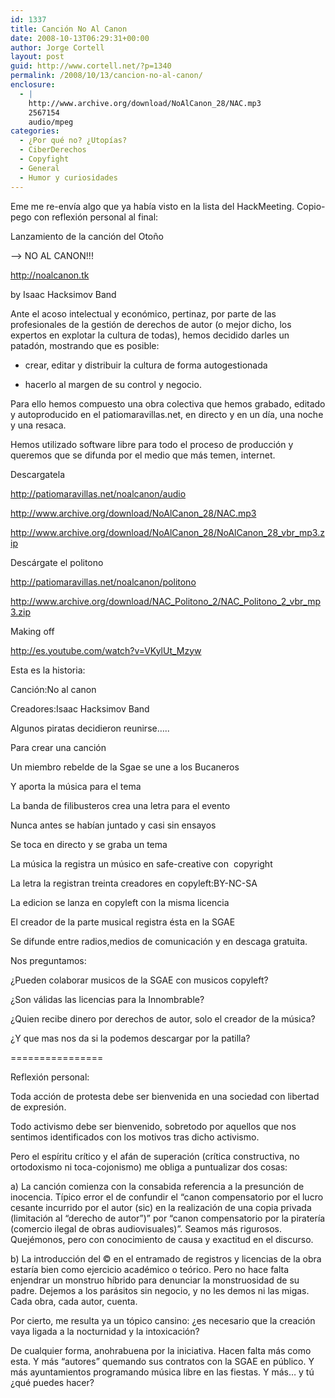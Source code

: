 ```yaml
---
id: 1337
title: Canción No Al Canon
date: 2008-10-13T06:29:31+00:00
author: Jorge Cortell
layout: post
guid: http://www.cortell.net/?p=1340
permalink: /2008/10/13/cancion-no-al-canon/
enclosure:
  - |
    http://www.archive.org/download/NoAlCanon_28/NAC.mp3
    2567154
    audio/mpeg
categories:
  - ¿Por qué no? ¿Utopías?
  - CiberDerechos
  - Copyfight
  - General
  - Humor y curiosidades
---
```

Eme me re-envía algo que ya había visto en la lista del HackMeeting. Copio-pego con reflexión personal al final:

Lanzamiento de la canción del Otoño
  
&#8211;> NO AL CANON!!!
  
<a title="http://noalcanon.tk" href="http://noalcanon.tk" target="_blank">http://noalcanon.tk</a>
  
by Isaac Hacksimov Band

Ante el acoso intelectual y económico, pertinaz, por parte de las profesionales de la gestión de derechos de autor (o mejor dicho, los expertos en explotar la cultura de todas), hemos decidido darles un patadón, mostrando que es posible:
  
* crear, editar y distribuir la cultura de forma autogestionada
  
* hacerlo al margen de su control y negocio.

Para ello hemos compuesto una obra colectiva que hemos grabado, editado y autoproducido en el patiomaravillas.net, en directo y en un día, una noche y una resaca.
  
Hemos utilizado software libre para todo el proceso de producción y queremos que se difunda por el medio que más temen, internet.

Descargatela
  
<a title="http://patiomaravillas.net/noalcanon/audio" href="http://patiomaravillas.net/noalcanon/audio" target="_blank">http://patiomaravillas.net/noalcanon/audio</a>
  
<a title="http://www.archive.org/download/NoAlCanon_28/NAC.mp3" href="http://www.archive.org/download/NoAlCanon_28/NAC.mp3" target="_blank">http://www.archive.org/download/NoAlCanon_28/NAC.mp3</a>
  
<a title="http://www.archive.org/download/NoAlCanon_28/NoAlCanon_28_vbr_mp3.zip" href="http://www.archive.org/download/NoAlCanon_28/NoAlCanon_28_vbr_mp3.zip" target="_blank">http://www.archive.org/download/NoAlCanon_28/NoAlCanon_28_vbr_mp3.zip</a>

Descárgate el politono
  
<a title="http://patiomaravillas.net/noalcanon/politono" href="http://patiomaravillas.net/noalcanon/politono" target="_blank">http://patiomaravillas.net/noalcanon/politono</a>
  
<a title="http://www.archive.org/download/NAC_Politono_2/NAC_Politono_2_vbr_mp3.zip" href="http://www.archive.org/download/NAC_Politono_2/NAC_Politono_2_vbr_mp3.zip" target="_blank">http://www.archive.org/download/NAC_Politono_2/NAC_Politono_2_vbr_mp3.zip</a>

Making off
  
<a title="http://es.youtube.com/watch?v=VKylUt_Mzyw" href="http://es.youtube.com/watch?v=VKylUt_Mzyw" target="_blank">http://es.youtube.com/watch?v=VKylUt_Mzyw</a>

Esta es la historia:

Canción:No al canon
  
Creadores:Isaac Hacksimov Band
  
Algunos piratas decidieron reunirse&#8230;..
  
Para crear una canción
  
Un miembro rebelde de la Sgae se une a los Bucaneros
  
Y aporta la música para el tema
  
La banda de filibusteros crea una letra para el evento
  
Nunca antes se habían juntado y casi sin ensayos
  
Se toca en directo y se graba un tema
  
La música la registra un músico en safe-creative con  copyright
  
La letra la registran treinta creadores en copyleft:BY-NC-SA
  
La edicion se lanza en copyleft con la misma licencia
  
El creador de la parte musical registra ésta en la SGAE
  
Se difunde entre radios,medios de comunicación y en descaga gratuita.

Nos preguntamos:

¿Pueden colaborar musicos de la SGAE con musicos copyleft?

¿Son válidas las licencias para la Innombrable?

¿Quien recibe dinero por derechos de autor, solo el creador de la música?

¿Y que mas nos da si la podemos descargar por la patilla?

================

Reflexión personal:

Toda acción de protesta debe ser bienvenida en una sociedad con libertad de expresión.

Todo activismo debe ser bienvenido, sobretodo por aquellos que nos sentimos identificados con los motivos tras dicho activismo.

Pero el espíritu crítico y el afán de superación (crítica constructiva, no ortodoxismo ni toca-cojonismo) me obliga a puntualizar dos cosas:

a) La canción comienza con la consabida referencia a la presunción de inocencia. Típico error el de confundir el &#8220;canon compensatorio por el lucro cesante incurrido por el autor (sic) en la realización de una copia privada (limitación al &#8220;derecho de autor&#8221;)&#8221; por &#8220;canon compensatorio por la piratería (comercio ilegal de obras audiovisuales)&#8221;. Seamos más rigurosos. Quejémonos, pero con conocimiento de causa y exactitud en el discurso.

b) La introducción del © en el entramado de registros y licencias de la obra estaría bien como ejercicio académico o teórico. Pero no hace falta enjendrar un monstruo híbrido para denunciar la monstruosidad de su padre. Dejemos a los parásitos sin negocio, y no les demos ni las migas. Cada obra, cada autor, cuenta.

Por cierto, me resulta ya un tópico cansino: ¿es necesario que la creación vaya ligada a la nocturnidad y la intoxicación?

De cualquier forma, anohrabuena por la iniciativa. Hacen falta más como esta. Y más &#8220;autores&#8221; quemando sus contratos con la SGAE en público. Y más ayuntamientos programando música libre en las fiestas. Y más&#8230; y tú ¿qué puedes hacer?